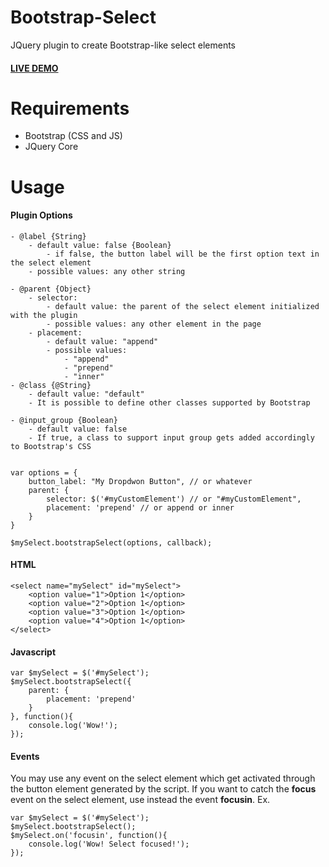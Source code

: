 Bootstrap-Select
================

JQuery plugin to create Bootstrap-like select elements

#### [LIVE DEMO](http://jsfiddle.net/WgCN9/)

# Requirements
- Bootstrap (CSS and JS)
- JQuery Core

# Usage

#### Plugin Options
	
	- @label {String}
		- default value: false {Boolean}
			- if false, the button label will be the first option text in the select element
		- possible values: any other string
		
	- @parent {Object}
		- selector:
			- default value: the parent of the select element initialized with the plugin
			- possible values: any other element in the page
		- placement:
			- default value: "append"
			- possible values:
				- "append"
				- "prepend"
				- "inner"
	- @class {@String}
		- default value: "default"
		- It is possible to define other classes supported by Bootstrap

	- @input_group {Boolean}
		- default value: false
		- If true, a class to support input group gets added accordingly to Bootstrap's CSS


	var options = {
		button_label: "My Dropdwon Button", // or whatever
		parent: {
			selector: $('#myCustomElement') // or "#myCustomElement",
			placement: 'prepend' // or append or inner
		}
	}
	
	$mySelect.bootstrapSelect(options, callback);

#### HTML
	
	<select name="mySelect" id="mySelect">
		<option value="1">Option 1</option>
		<option value="2">Option 1</option>
		<option value="3">Option 1</option>
		<option value="4">Option 1</option>
	</select>

#### Javascript

	var $mySelect = $('#mySelect');
	$mySelect.bootstrapSelect({
		parent: {
			placement: 'prepend'
		}
	}, function(){
		console.log('Wow!');
	});

#### Events
You may use any event on the select element which get activated through the button element generated by the script.
If you want to catch the **focus** event on the select element, use instead the event **focusin**.
Ex.

	var $mySelect = $('#mySelect');
	$mySelect.bootstrapSelect();
	$mySelect.on('focusin', function(){
		console.log('Wow! Select focused!');	
	});

